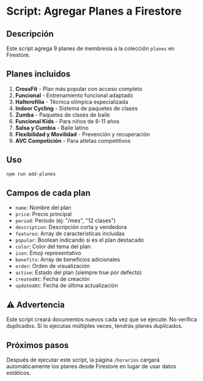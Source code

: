 # Script: Agregar Planes a Firestore

## Descripción
Este script agrega 9 planes de membresía a la colección `planes` en Firestore.

## Planes incluidos
1. **CrossFit** - Plan más popular con acceso completo
2. **Funcional** - Entrenamiento funcional adaptado
3. **Halterofilia** - Técnica olímpica especializada
4. **Indoor Cycling** - Sistema de paquetes de clases
5. **Zumba** - Paquetes de clases de baile
6. **Funcional Kids** - Para niños de 6-11 años
7. **Salsa y Cumbia** - Baile latino
8. **Flexibilidad y Movilidad** - Prevención y recuperación
9. **AVC Competición** - Para atletas competitivos

## Uso

```bash
npm run add-planes
```

## Campos de cada plan
- `name`: Nombre del plan
- `price`: Precio principal
- `period`: Período (ej: "/mes", "12 clases")
- `description`: Descripción corta y vendedora
- `features`: Array de características incluidas
- `popular`: Boolean indicando si es el plan destacado
- `color`: Color del tema del plan
- `icon`: Emoji representativo
- `benefits`: Array de beneficios adicionales
- `order`: Orden de visualización
- `active`: Estado del plan (siempre true por defecto)
- `createdAt`: Fecha de creación
- `updatedAt`: Fecha de última actualización

## ⚠️ Advertencia
Este script creará documentos nuevos cada vez que se ejecute. No verifica duplicados. Si lo ejecutas múltiples veces, tendrás planes duplicados.

## Próximos pasos
Después de ejecutar este script, la página `/horarios` cargará automáticamente los planes desde Firestore en lugar de usar datos estáticos.

